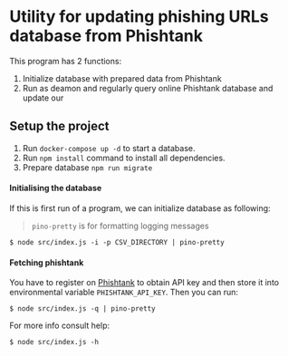 # Utility for updating phishing URLs database from Phishtank

This program has 2 functions:
1. Initialize database with prepared data from Phishtank
2. Run as deamon and regularly query online Phishtank database and update our

## Setup the project

1. Run `docker-compose up -d` to start a database.
1. Run `npm install` command to install all dependencies.
1. Prepare database `npm run migrate`


#### Initialising the database
If this is first run of a program, we can initialize database as following:

> `pino-pretty` is for formatting logging messages

    $ node src/index.js -i -p CSV_DIRECTORY | pino-pretty


#### Fetching phishtank

You have to register on [Phishtank](https://www.phishtank.com/) to obtain API key and then store it into environmental
variable `PHISHTANK_API_KEY`. Then you can run:

    $ node src/index.js -q | pino-pretty

For more info consult help:

    $ node src/index.js -h


